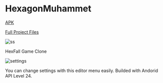 # HexagonMuhammet

[APK](https://drive.google.com/file/d/1CgeMuKjs_qw74Kj0G-gA7C5746hgA4ru/view?usp=sharing) 

[Full Project Files](https://drive.google.com/file/d/1bINTHqPUUIQFK9ZU-KvyxfGCKXCwwVsi/view?usp=sharing)

![ss](ss.PNG)

HexFall Game Clone

![settings](settings_menu.PNG)

You can change settings with this editor menu easily.
Builded with Andorid API Level 24.
